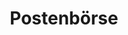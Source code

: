 ---
title: "Postenbörse"
url: /ibbenbueren/postenboerse-freiherr-vom-stein-strasse/
shop: Kramladen
---